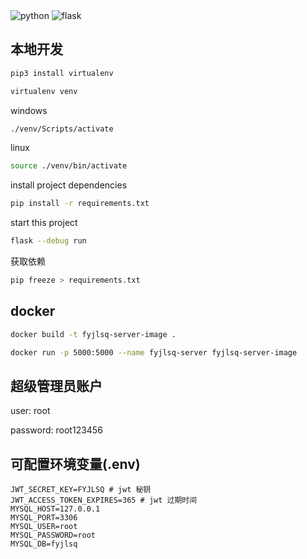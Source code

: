 <div>
    <img src="https://img.shields.io/badge/python-3.11.1-orange" alt="python"/>
    <img src="https://img.shields.io/badge/flask-2.2.2-blue" alt="flask" />
</div>

## 本地开发

```bash
pip3 install virtualenv
```

```bash
virtualenv venv
```

windows

```bash
./venv/Scripts/activate
```

linux

```bash
source ./venv/bin/activate
```

install project dependencies

```bash
pip install -r requirements.txt
```

start this project

```bash
flask --debug run
```

获取依赖

```bash
pip freeze > requirements.txt
```

## docker

```bash
docker build -t fyjlsq-server-image .
```

```bash
docker run -p 5000:5000 --name fyjlsq-server fyjlsq-server-image
```

## 超级管理员账户

user: root

password: root123456

## 可配置环境变量(.env)

```
JWT_SECRET_KEY=FYJLSQ # jwt 秘钥
JWT_ACCESS_TOKEN_EXPIRES=365 # jwt 过期时间
MYSQL_HOST=127.0.0.1
MYSQL_PORT=3306
MYSQL_USER=root
MYSQL_PASSWORD=root
MYSQL_DB=fyjlsq
```
